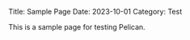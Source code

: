 Title: Sample Page
Date: 2023-10-01
Category: Test

This is a sample page for testing Pelican.

<!-- [Go to ChannelBot](http://127.0.0.1:5000/) -->
